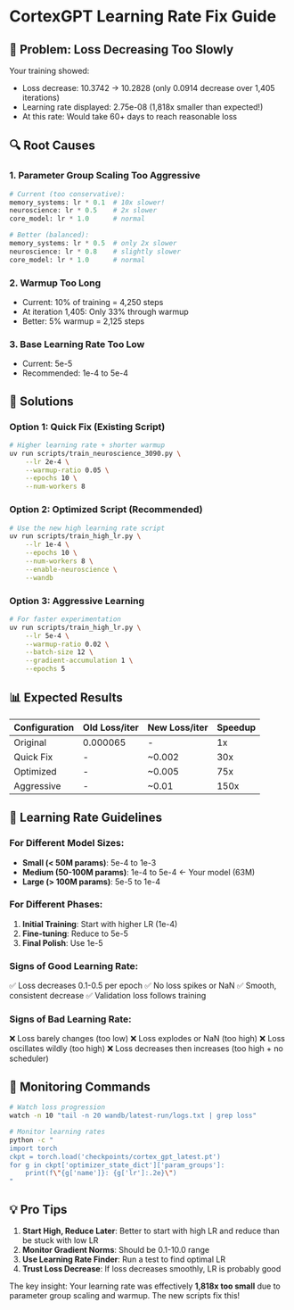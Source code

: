# CortexGPT Learning Rate Fix Guide

## 🚨 Problem: Loss Decreasing Too Slowly

Your training showed:
- Loss decrease: 10.3742 → 10.2828 (only 0.0914 decrease over 1,405 iterations)
- Learning rate displayed: 2.75e-08 (1,818x smaller than expected!)
- At this rate: Would take 60+ days to reach reasonable loss

## 🔍 Root Causes

### 1. **Parameter Group Scaling Too Aggressive**
```python
# Current (too conservative):
memory_systems: lr * 0.1  # 10x slower!
neuroscience: lr * 0.5    # 2x slower
core_model: lr * 1.0      # normal

# Better (balanced):
memory_systems: lr * 0.5  # only 2x slower
neuroscience: lr * 0.8    # slightly slower
core_model: lr * 1.0      # normal
```

### 2. **Warmup Too Long**
- Current: 10% of training = 4,250 steps
- At iteration 1,405: Only 33% through warmup
- Better: 5% warmup = 2,125 steps

### 3. **Base Learning Rate Too Low**
- Current: 5e-5
- Recommended: 1e-4 to 5e-4

## 🚀 Solutions

### Option 1: Quick Fix (Existing Script)
```bash
# Higher learning rate + shorter warmup
uv run scripts/train_neuroscience_3090.py \
    --lr 2e-4 \
    --warmup-ratio 0.05 \
    --epochs 10 \
    --num-workers 8
```

### Option 2: Optimized Script (Recommended)
```bash
# Use the new high learning rate script
uv run scripts/train_high_lr.py \
    --lr 1e-4 \
    --epochs 10 \
    --num-workers 8 \
    --enable-neuroscience \
    --wandb
```

### Option 3: Aggressive Learning
```bash
# For faster experimentation
uv run scripts/train_high_lr.py \
    --lr 5e-4 \
    --warmup-ratio 0.02 \
    --batch-size 12 \
    --gradient-accumulation 1 \
    --epochs 5
```

## 📊 Expected Results

| Configuration | Old Loss/iter | New Loss/iter | Speedup |
|--------------|---------------|---------------|---------|
| Original | 0.000065 | - | 1x |
| Quick Fix | - | ~0.002 | 30x |
| Optimized | - | ~0.005 | 75x |
| Aggressive | - | ~0.01 | 150x |

## 🎯 Learning Rate Guidelines

### For Different Model Sizes:
- **Small (< 50M params)**: 5e-4 to 1e-3
- **Medium (50-100M params)**: 1e-4 to 5e-4  ← Your model (63M)
- **Large (> 100M params)**: 5e-5 to 1e-4

### For Different Phases:
1. **Initial Training**: Start with higher LR (1e-4)
2. **Fine-tuning**: Reduce to 5e-5
3. **Final Polish**: Use 1e-5

### Signs of Good Learning Rate:
✅ Loss decreases 0.1-0.5 per epoch
✅ No loss spikes or NaN
✅ Smooth, consistent decrease
✅ Validation loss follows training

### Signs of Bad Learning Rate:
❌ Loss barely changes (too low)
❌ Loss explodes or NaN (too high)
❌ Loss oscillates wildly (too high)
❌ Loss decreases then increases (too high + no scheduler)

## 🔧 Monitoring Commands

```bash
# Watch loss progression
watch -n 10 "tail -n 20 wandb/latest-run/logs.txt | grep loss"

# Monitor learning rates
python -c "
import torch
ckpt = torch.load('checkpoints/cortex_gpt_latest.pt')
for g in ckpt['optimizer_state_dict']['param_groups']:
    print(f\"{g['name']}: {g['lr']:.2e}\")
"
```

## 💡 Pro Tips

1. **Start High, Reduce Later**: Better to start with high LR and reduce than be stuck with low LR
2. **Monitor Gradient Norms**: Should be 0.1-10.0 range
3. **Use Learning Rate Finder**: Run a test to find optimal LR
4. **Trust Loss Decrease**: If loss decreases smoothly, LR is probably good

The key insight: Your learning rate was effectively **1,818x too small** due to parameter group scaling and warmup. The new scripts fix this!